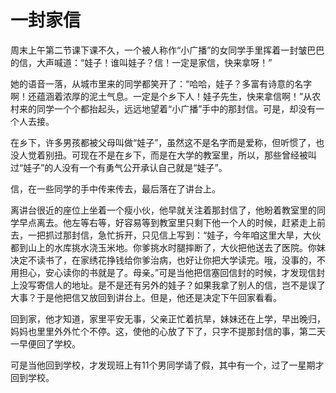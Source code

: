 # 一封家信

周末上午第二节课下课不久，一个被人称作“小广播”的女同学手里挥着一封皱巴巴的信，大声喊道：“娃子！谁叫娃子？信！一定是家信，快来拿呀！” 

她的语音一落，从城市里来的同学都笑开了：“哈哈，娃子？多富有诗意的名字啊！还蕴涵着浓厚的泥土气息。一定是个乡下人！娃子先生，快来拿信啊！”从农村来的同学一个个都抬起头，远远地望着“小广播”手中的那封信。可是，却没有一个人去接。 

在乡下，许多男孩都被父母叫做“娃子”，虽然这不是名字而是爱称，但听惯了，也没人觉着别扭。可现在不是在乡下，而是在大学的教室里，所以，那些曾经被叫过“娃子”的人没有一个有勇气公开承认自己就是“娃子”。 

信，在一些同学的手中传来传去，最后落在了讲台上。 

离讲台很近的座位上坐着一个瘦小伙，他早就关注着那封信了，他盼着教室里的同学早点离去。他左等右等，好容易等到教室里只剩下他一个人的时候，赶紧走上前去，一把抓过那封信，急忙拆开，只见信上写到：“娃子，今年咱这里大旱，大伙都到山上的水库挑水浇玉米地。你爹挑水时腿摔断了，大伙把他送去了医院。你妹决定不读书了，在家绣花挣钱给你爹治病，也好让你把大学读完。哦，没事的，不用担心，安心读你的书就是了。母亲。”可是当他把信塞回信封的时候，才发现信封上没写寄信人的地址。是不是还有另外的娃子？如果我拿了别人的信，岂不是误了大事？于是他把信又放回到讲台上。但是，他还是决定下午回家看看。 

回到家，他才知道，家里平安无事，父亲正忙着抗旱，妹妹还在上学，早出晚归，妈妈也里里外外忙个不停。这，使他的心放了下了，只字不提那封信的事，第二天一早便回了学校。 

可是当他回到学校，才发现班上有11个男同学请了假，其中有一个，过了一星期才回到学校。
 